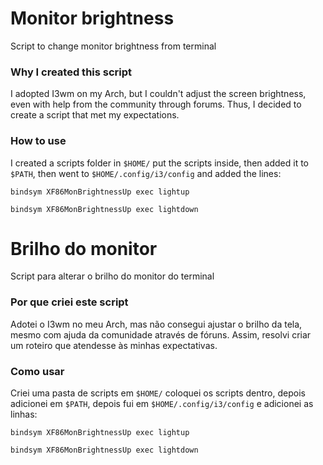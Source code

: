# Monitor brightness
Script to change monitor brightness from terminal

### Why I created this script
I adopted I3wm on my Arch, but I couldn't adjust the screen brightness, even with help from the community through forums. Thus, I decided to create a script that met my expectations.

### How to use
I created a scripts folder in `$HOME/` put the scripts inside, then added it to `$PATH`, then went to `$HOME/.config/i3/config` and added the lines:

`bindsym XF86MonBrightnessUp exec lightup`

`bindsym XF86MonBrightnessUp exec lightdown`


# Brilho do monitor
Script para alterar o brilho do monitor do terminal

### Por que criei este script
Adotei o I3wm no meu Arch, mas não consegui ajustar o brilho da tela, mesmo com ajuda da comunidade através de fóruns. Assim, resolvi criar um roteiro que atendesse às minhas expectativas.

### Como usar
Criei uma pasta de scripts em `$HOME/` coloquei os scripts dentro, depois adicionei em `$PATH`, depois fui em `$HOME/.config/i3/config` e adicionei as linhas:

`bindsym XF86MonBrightnessUp exec lightup`

`bindsym XF86MonBrightnessUp exec lightdown`
